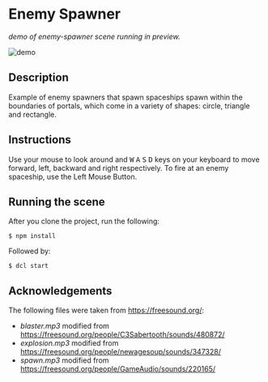 # Enemy Spawner
_demo of enemy-spawner scene running in preview._

![demo](https://github.com/decentraland-scenes/enemy-spawner/blob/master/screenshots/enemy-spawner.gif)

## Description
Example of enemy spawners that spawn spaceships spawn within the boundaries of portals, which come in a variety of shapes: circle, triangle and rectangle.

## Instructions
Use your mouse to look around and <kbd>W</kbd> <kbd>A</kbd> <kbd>S</kbd> <kbd>D</kbd> keys on your keyboard to move forward, left, backward and right respectively. To fire at an enemy spaceship, use the Left Mouse Button.

## Running the scene
After you clone the project, run the following:

```
$ npm install
```

Followed by:

```
$ dcl start
```
## Acknowledgements
The following files were taken from https://freesound.org/:

- _blaster.mp3_ modified from https://freesound.org/people/C3Sabertooth/sounds/480872/
- _explosion.mp3_ modified from https://freesound.org/people/newagesoup/sounds/347328/
- _spawn.mp3_ modified from https://freesound.org/people/GameAudio/sounds/220165/